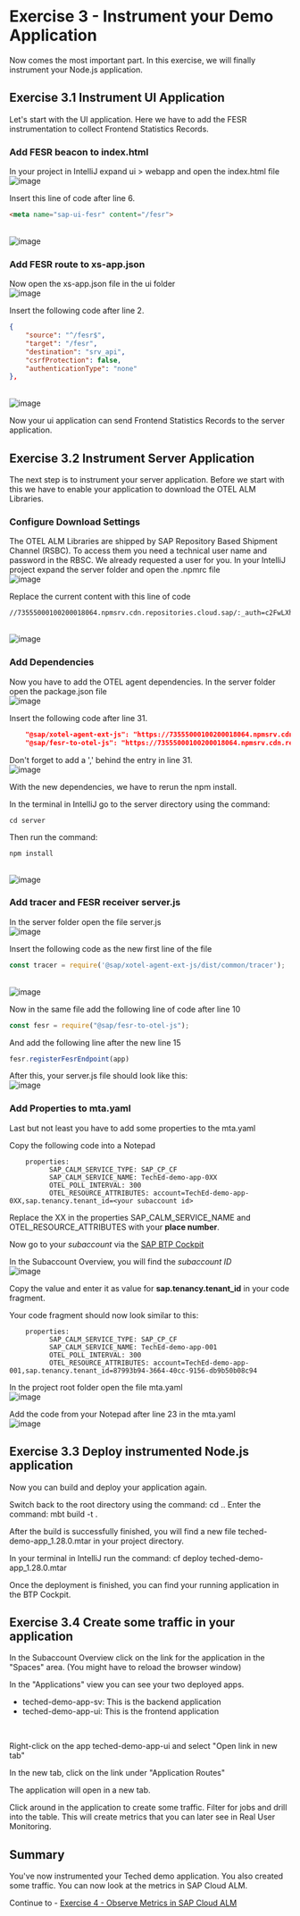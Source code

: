 # Exercise 3 - Instrument your Demo Application

Now comes the most important part. In this exercise, we will finally instrument your Node.js application.

## Exercise 3.1 Instrument UI Application

Let's start with the UI application. Here we have to add the FESR instrumentation to collect Frontend Statistics Records.

### Add FESR beacon to index.html
In your project in IntelliJ expand ui > webapp and open the index.html file
<br>![image](https://github.com/SAP-samples/teched2023-XP261/assets/113598836/c0604c4d-348e-4dd2-be5f-b1e2126599d3)

Insert this line of code after line 6.
```html
<meta name="sap-ui-fesr" content="/fesr">
```
<br>![image](https://github.com/SAP-samples/teched2023-XP261/assets/113598836/e2181889-d23e-46dc-b599-611d2265b6c5)

### Add FESR route to xs-app.json 
Now open the xs-app.json file in the ui folder
<br>![image](https://github.com/SAP-samples/teched2023-XP261/assets/113598836/419e0ae5-d346-46c0-9dad-ec787ebf9fc9)

Insert the following code after line 2.
```json
{
	"source": "^/fesr$",
	"target": "/fesr",
	"destination": "srv_api",
	"csrfProtection": false,
	"authenticationType": "none"
},
```
<br>![image](https://github.com/SAP-samples/teched2023-XP261/assets/113598836/f698dcc4-928a-4f42-955c-b2ebbe47267c)

Now your ui application can send Frontend Statistics Records to the server application. 

## Exercise 3.2 Instrument Server Application

The next step is to instrument your server application. Before we start with this we have to enable your application to download the OTEL ALM Libraries.

### Configure Download Settings
The OTEL ALM Libraries are shipped by SAP Repository Based Shipment Channel (RSBC). To access them you need a technical user name and password in the RBSC. 
We already requested a user for you.
In your IntelliJ project expand the server folder and open the .npmrc file
<br>![image](https://github.com/SAP-samples/teched2023-XP261/assets/113598836/fcc8ec69-63c8-489e-a9d2-94479bf2090a)

Replace the current content with this line of code
```
//73555000100200018064.npmsrv.cdn.repositories.cloud.sap/:_auth=c2FwLXhwMjYxOkpnckVaUHhmSXhTY2tyT0hHWndHZXlKM2JRRlFhRHlV
```
<br>![image](https://github.com/SAP-samples/teched2023-XP261/assets/113598836/dfeac1ab-0bd6-45e0-a95f-438b37d0d9bb)

### Add Dependencies
Now you have to add the OTEL agent dependencies. 
In the server folder open the package.json file
<br>![image](https://github.com/SAP-samples/teched2023-XP261/assets/113598836/ca9b4aee-c471-49d7-b868-8968554366db)

Insert the following code after line 31.
```json
    "@sap/xotel-agent-ext-js": "https://73555000100200018064.npmsrv.cdn.repositories.cloud.sap/@sap/xotel-agent-ext-js/-/xotel-agent-ext-js-1.5.2.tgz",
    "@sap/fesr-to-otel-js": "https://73555000100200018064.npmsrv.cdn.repositories.cloud.sap/@sap/fesr-to-otel-js/-/fesr-to-otel-js-1.5.0.tgz"
```
Don't forget to add a ',' behind the entry in line 31.
<br>![image](https://github.com/SAP-samples/teched2023-XP261/assets/113598836/02f9b4a7-3aea-4e2f-bb10-883b14ea428a)

With the new dependencies, we have to rerun the npm install.

In the terminal in IntelliJ go to the server directory using the command: 
```shell
cd server
```
Then run the command: 
```shell
npm install
```
<br>![image](https://github.com/SAP-samples/teched2023-XP261/assets/113598836/f32c4379-448b-41f0-bd88-559becf33efa)

### Add tracer and FESR receiver server.js
In the server folder open the file server.js
<br>![image](https://github.com/SAP-samples/teched2023-XP261/assets/113598836/27cce1f9-fa35-4c78-87d4-c3aed874a049)

Insert the following code as the new first line of the file
```js
const tracer = require('@sap/xotel-agent-ext-js/dist/common/tracer');
```
<br>![image](https://github.com/SAP-samples/teched2023-XP261/assets/113598836/90bfadda-9fd1-4748-96b0-b2e44275dec5)

Now in the same file add the following line of code after line 10
```js
const fesr = require("@sap/fesr-to-otel-js");
```
And add the following line after the new line 15
```js
fesr.registerFesrEndpoint(app)
```
After this, your server.js file should look like this:
<br>![image](https://github.com/SAP-samples/teched2023-XP261/assets/113598836/9d0890e5-862c-401f-9c7e-65209e71e9dc)

### Add Properties to mta.yaml
Last but not least you have to add some properties to the mta.yaml

Copy the following code into a Notepad
```
    properties:
	      SAP_CALM_SERVICE_TYPE: SAP_CP_CF
	      SAP_CALM_SERVICE_NAME: TechEd-demo-app-0XX
	      OTEL_POLL_INTERVAL: 300
	      OTEL_RESOURCE_ATTRIBUTES: account=TechEd-demo-app-0XX,sap.tenancy.tenant_id=<your subaccount id>    
```

Replace the XX in the properties SAP_CALM_SERVICE_NAME and OTEL_RESOURCE_ATTRIBUTES with your **place number**.

Now go to your _subaccount_ via the [SAP BTP Cockpit](https://amer.cockpit.btp.cloud.sap/cockpit/?idp=tdct3ched1.accounts.ondemand.com#/globalaccount/e2a835b0-3011-4c79-818a-d7767c4627cd)

In the Subaccount Overview, you will find the _subaccount ID_
<br>![image](https://github.com/SAP-samples/teched2023-XP261/assets/113598836/bf89722d-a3c2-4fab-ae7c-16823c4271fc)

Copy the value and enter it as value for **sap.tenancy.tenant_id** in your code fragment.

Your code fragment should now look similar to this:
```
    properties:
	      SAP_CALM_SERVICE_TYPE: SAP_CP_CF
	      SAP_CALM_SERVICE_NAME: TechEd-demo-app-001
	      OTEL_POLL_INTERVAL: 300
	      OTEL_RESOURCE_ATTRIBUTES: account=TechEd-demo-app-001,sap.tenancy.tenant_id=87993b94-3664-40cc-9156-db9b50b08c94
```

In the project root folder open the file mta.yaml
<br>![image](https://github.com/SAP-samples/teched2023-XP261/assets/113598836/4ecfcf89-6d48-4079-94a6-136641838389)

Add the code from your Notepad after line 23 in the mta.yaml
<br>![image](https://github.com/SAP-samples/teched2023-XP261/assets/113598836/d4809e3d-99bd-4b82-b1d4-ca3cdbca294a)

## Exercise 3.3 Deploy instrumented Node.js application

Now you can build and deploy your application again.

Switch back to the root directory using the command: cd ..
Enter the command: mbt build -t .
<br>

After the build is successfully finished, you will find a new file teched-demo-app_1.28.0.mtar in your project directory.

In your terminal in IntelliJ run the command: cf deploy teched-demo-app_1.28.0.mtar
<br>

Once the deployment is finished, you can find your running application in the BTP Cockpit.

## Exercise 3.4 Create some traffic in your application

In the Subaccount Overview click on the link for the application in the "Spaces" area. (You might have to reload the browser window)
<br>

In the "Applications" view you can see your two deployed apps. 
- teched-demo-app-sv: This is the backend application
- teched-demo-app-ui: This is the frontend application
<br>

Right-click on the app teched-demo-app-ui and select "Open link in new tab"
<br>

In the new tab, click on the link under "Application Routes"
<br>

The application will open in a new tab. 
<br>

Click around in the application to create some traffic. Filter for jobs and drill into the table. This will create metrics that you can later see in Real User Monitoring.

## Summary

You've now instrumented your Teched demo application. You also created some traffic. You can now look at the metrics in SAP Cloud ALM.

Continue to - [Exercise 4 - Observe Metrics in SAP Cloud ALM](../ex4/README.md)

